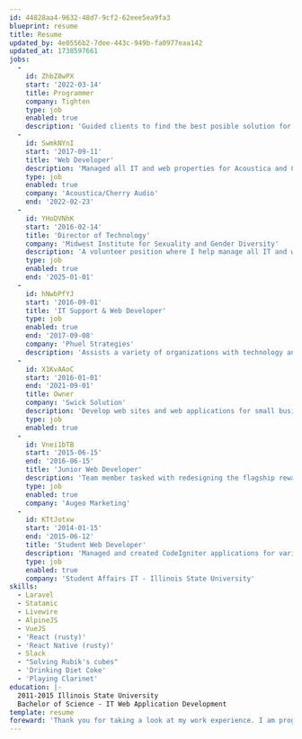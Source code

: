 ```yaml
---
id: 44828aa4-9632-48d7-9cf2-62eee5ea9fa3
blueprint: resume
title: Resume
updated_by: 4e0556b2-7dee-443c-949b-fa0977eaa142
updated_at: 1738597661
jobs:
  -
    id: ZhbZ8wPX
    start: '2022-03-14'
    title: Programmer
    company: Tighten
    type: job
    enabled: true
    description: 'Guided clients to find the best posible solution for their individual problems. Leveled up client development teams. Gave talks to coworkers about interesting technical challenges, or new packages that could be useful.'
  -
    id: SwmkNYnI
    start: '2017-09-11'
    title: 'Web Developer'
    description: 'Managed all IT and web properties for Acoustica and Cherry Audio. Created a store from the ground up for Cherry Audio.'
    type: job
    enabled: true
    company: 'Acoustica/Cherry Audio'
    end: '2022-02-23'
  -
    id: YHoDVNhK
    start: '2016-02-14'
    title: 'Director of Technology'
    company: 'Midwest Institute for Sexuality and Gender Diversity'
    description: 'A volunteer position where I help manage all IT and web properties the Institue and our various programs including MBLGTACC.'
    type: job
    enabled: true
    end: '2025-01-01'
  -
    id: hNwbPfYJ
    start: '2016-09-01'
    title: 'IT Support & Web Developer'
    type: job
    enabled: true
    end: '2017-09-08'
    company: 'Phuel Strategies'
    description: 'Assists a variety of organizations with technology and marketing support. In addition to being available to clients for technology assistance. Tasked with developing new web sites and web applications for small businesses, non-profit organizations and individuals. Designs logos, social media ads, infographics, newsletters, and a variety of other marketing materials.'
  -
    id: X1KvAAoC
    start: '2016-01-01'
    end: '2021-09-01'
    title: Owner
    company: 'Swick Solution'
    description: 'Develop web sites and web applications for small businesses, non-profit organizations and individuals. Design logos, social media ads, infographics, newsletters, etc. Advise clients on how to begin creating a online/social media presence. Selected Clients: Rickardo Andre Lewis Art, Julianne Q Music, and Tau Beta Sigma – Zeta Alpha'
    type: job
    enabled: true
  -
    id: Vnei1bTB
    start: '2015-06-15'
    end: '2016-06-15'
    title: 'Junior Web Developer'
    description: 'Team member tasked with redesigning the flagship rewards application from the ground up utilizing MVC ideology, a REST api, and a new content management system. Helped integrate a Classic ASP application into the flagship application. In charge of redesigning internal applications. Maintain old applications and build systems.'
    type: job
    enabled: true
    company: 'Augeo Marketing'
  -
    id: KTtJotxw
    start: '2014-01-15'
    end: '2015-06-12'
    title: 'Student Web Developer'
    description: 'Managed and created CodeIgniter applications for various groups in the Student Affairs division. Notable projects include: Volunteer Management, Event Management, Registration Management.'
    type: job
    enabled: true
    company: 'Student Affairs IT - Illinois State University'
skills:
  - Laravel
  - Statamic
  - Livewire
  - AlpineJS
  - VueJS
  - 'React (rusty)'
  - 'React Native (rusty)'
  - Slack
  - "Solving Rubik's cubes"
  - 'Drinking Diet Coke'
  - 'Playing Clarinet'
education: |-
  2011-2015 Illinois State University
  Bachelor of Science - IT Web Application Development
template: resume
foreward: 'Thank you for taking a look at my work experience. I am programmer with 10+ years of experience specializing in Laravel and associated technologies. Please note that I am trans and AuDHD, and would expect a work environment that is friendly to both.'
---
```

